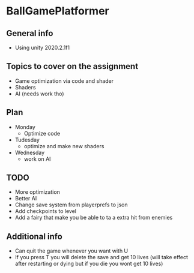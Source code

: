 # BallGamePlatformer

## General info
* Using unity 2020.2.1f1

## Topics to cover on the assignment
* Game optimization via code and shader
* Shaders
* AI (needs work tho)

## Plan
* Monday
  * Optimize code
* Tudesday
  * optimize and make new shaders
* Wednesday
  * work on AI

## TODO
* More optimization
* Better AI
* Change save system from playerprefs to json
* Add checkpoints to level
* Add a fairy that make you be able to ta a extra hit from enemies

## Additional info
* Can quit the game whenever you want with U
* If you press T you will delete the save and get 10 lives (will take effect after restarting or dying but if you die you wont get 10 lives)

